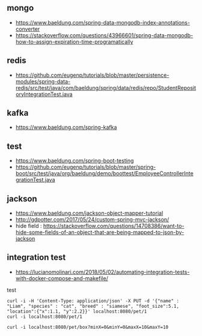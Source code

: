## mongo
- https://www.baeldung.com/spring-data-mongodb-index-annotations-converter
- https://stackoverflow.com/questions/43966601/spring-data-mongodb-how-to-assign-expiration-time-programatically

## redis
- https://github.com/eugenp/tutorials/blob/master/persistence-modules/spring-data-redis/src/test/java/com/baeldung/spring/data/redis/repo/StudentRepositoryIntegrationTest.java

## kafka
- https://www.baeldung.com/spring-kafka

## test
- https://www.baeldung.com/spring-boot-testing
- https://github.com/eugenp/tutorials/blob/master/spring-boot/src/test/java/org/baeldung/demo/boottest/EmployeeControllerIntegrationTest.java

## jackson
- https://www.baeldung.com/jackson-object-mapper-tutorial
- http://gdpotter.com/2017/05/24/custom-spring-mvc-jackson/
- hide field : https://stackoverflow.com/questions/14708386/want-to-hide-some-fields-of-an-object-that-are-being-mapped-to-json-by-jackson

## integration test
- https://lucianomolinari.com/2018/05/02/automating-integration-tests-with-docker-compose-and-makefile/


test

    curl -i -H 'Content-Type: application/json' -X PUT -d '{"name" : "Liam", "species" : "cat", "breed" : "siamese", "foot_size":5.1, "location":{"x":1.1, "y":2.2}}' localhost:8080/pet/1
    curl -i localhost:8080/pet/1

    curl -i localhost:8080/pet/box?minX=0&minY=0&maxX=10&maxY=10